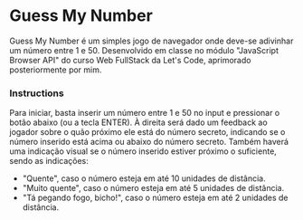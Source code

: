 # Guess My Number
Guess My Number é um simples jogo de navegador onde deve-se adivinhar um número entre 1 e 50. Desenvolvido em classe no módulo "JavaScript Browser API" do curso Web FullStack da Let's Code, aprimorado posteriormente por mim.

### Instructions
Para iniciar, basta inserir um número entre 1 e 50 no input e pressionar o botão abaixo (ou a tecla ENTER). À direita será dado um feedback ao jogador sobre o quão próximo ele está do número secreto, indicando se o número inserido está acima ou abaixo do número secreto. Também haverá uma indicação visual se o número inserido estiver próximo o suficiente, sendo as indicações:
- "Quente", caso o número esteja em até 10 unidades de distância.
- "Muito quente", caso o número esteja em até 5 unidades de distância.
- "Tá pegando fogo, bicho!", caso o número esteja em até 2 unidades de distância.

